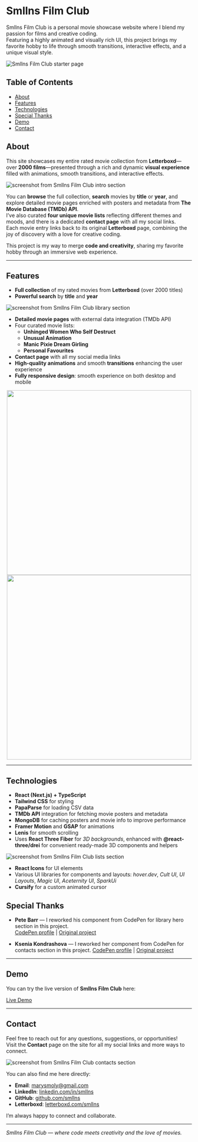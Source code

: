 # Smllns Film Club

Smllns Film Club is a personal movie showcase website where I blend my passion for films and creative coding.  
Featuring a highly animated and visually rich UI, this project brings my favorite hobby to life through smooth transitions, interactive effects, and a unique visual style.

![Smllns Film Club starter page](./public/mainPage.png)

## Table of Contents

- [About](#about)
- [Features](#features)
- [Technologies](#technologies)
- [Special Thanks](#special-thanks)
- [Demo](#demo)
- [Contact](#contact)

## About

This site showcases my entire rated movie collection from **Letterboxd**—over **2000 films**—presented through a rich and dynamic **visual experience** filled with animations, smooth transitions, and interactive effects.

![screenshot from Smllns Film Club intro section](./public/about.png)

You can **browse** the full collection, **search** movies by **title** or **year**, and explore detailed movie pages enriched with posters and metadata from **The Movie Database (TMDb) API**.  
I’ve also curated **four unique movie lists** reflecting different themes and moods, and there is a dedicated **contact page** with all my social links.  
Each movie entry links back to its original **Letterboxd** page, combining the joy of discovery with a love for creative coding.

This project is my way to merge **code and creativity**, sharing my favorite hobby through an immersive web experience.

---

## Features

- **Full collection** of my rated movies from **Letterboxd** (over 2000 titles)
- **Powerful search** by **title** and **year**

![screenshot from Smllns Film Club library section](./public/libScreen.png)

- **Detailed movie pages** with external data integration (TMDb API)
- Four curated movie lists:
  - **Unhinged Women Who Self Destruct**
  - **Unusual Animation**
  - **Manic Pixie Dream Girling**
  - **Personal Favourites**
- **Contact page** with all my social media links
- **High-quality animations** and smooth **transitions** enhancing the user experience
- **Fully responsive design**: smooth experience on both desktop and mobile
<p align="center">
  <img src="./public/mobileScreen1.jpg" height="500" />
  <img src="./public/mobileScreen2.jpg" height="500" />
</p>

---

## Technologies

- **React (Next.js) + TypeScript**
- **Tailwind CSS** for styling
- **PapaParse** for loading CSV data
- **TMDb API** integration for fetching movie posters and metadata
- **MongoDB** for caching posters and movie info to improve performance
- **Framer Motion** and **GSAP** for animations
- **Lenis** for smooth scrolling
- Uses **React Three Fiber** for _3D backgrounds_, enhanced with **@react-three/drei** for convenient ready-made 3D components and helpers

![screenshot from Smllns Film Club lists section](./public/listsScreen.png)

- **React Icons** for UI elements
- Various UI libraries for components and layouts: _hover.dev_, _Cult UI_, _UI Layouts_, _Magic UI_, _Aceternity UI_, _SparkUi_
- **Cursify** for a custom animated cursor

## Special Thanks

- **Pete Barr** — I reworked his component from CodePen for library hero section in this project.  
  [CodePen profile](https://codepen.io/petebarr) | [Original project](https://codepen.io/petebarr/pen/zYxPgKg)

- **Ksenia Kondrashova** — I reworked her component from CodePen for contacts section in this project.
  [CodePen profile](https://codepen.io/ksenia-k) | [Original project](https://codepen.io/ksenia-k/pen/NWmMxLg)

---

## Demo

You can try the live version of **Smllns Film Club** here:

[Live Demo](https://smllns-film-club.vercel.app/)

---

## Contact

Feel free to reach out for any questions, suggestions, or opportunities!  
Visit the **Contact** page on the site for all my social links and more ways to connect.

![screenshot from Smllns Film Club contacts section](./public/contactsScreen.png)

You can also find me here directly:

- **Email**: [marysmoly@gmail.com](mailto:marysmoly@gmail.com)
- **LinkedIn**: [linkedin.com/in/smllns](https://www.linkedin.com/in/smllns/)
- **GitHub**: [github.com/smllns](https://github.com/smllns)
- **Letterboxd**: [letterboxd.com/smllns](https://letterboxd.com/smllns)

I’m always happy to connect and collaborate.

---

_Smllns Film Club — where code meets creativity and the love of movies._

